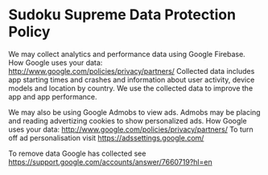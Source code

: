 # Sudoku Supreme Data Protection Policy

We may collect analytics and performance data using Google Firebase.
How Google uses your data: http://www.google.com/policies/privacy/partners/
Collected data includes app starting times and crashes and information about user activity, device models and location by country.
We use the collected data to improve the app and app performance.

We may also be using Google Admobs to view ads. Admobs may be placing and reading advertizing cookies to show personalized ads.
How Google uses your data: http://www.google.com/policies/privacy/partners/
To turn off ad personalisation visit https://adssettings.google.com/

To remove data Google has collected see https://support.google.com/accounts/answer/7660719?hl=en
